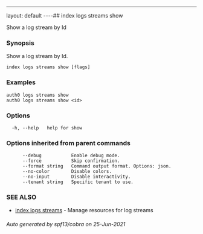 ---
layout: default
----## index logs streams show

Show a log stream by Id

### Synopsis

Show a log stream by Id.

```
index logs streams show [flags]
```

### Examples

```
auth0 logs streams show
auth0 logs streams show <id>
```

### Options

```
  -h, --help   help for show
```

### Options inherited from parent commands

```
      --debug           Enable debug mode.
      --force           Skip confirmation.
      --format string   Command output format. Options: json.
      --no-color        Disable colors.
      --no-input        Disable interactivity.
      --tenant string   Specific tenant to use.
```

### SEE ALSO

* [index logs streams](index_logs_streams.md)	 - Manage resources for log streams

###### Auto generated by spf13/cobra on 25-Jun-2021

